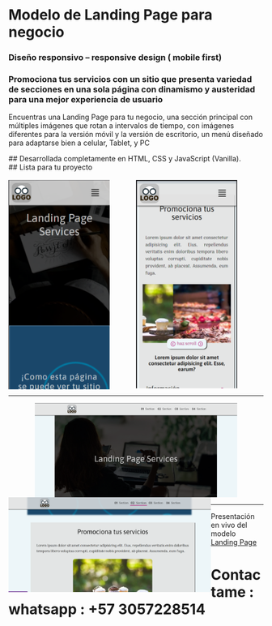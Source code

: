 # Modelo de Landing Page para negocio

### Diseño responsivo – responsive design ( mobile first)

### Promociona tus servicios con un sitio que presenta variedad de secciones en una sola página con dinamismo y austeridad para una mejor experiencia de usuario

<p>Encuentras una Landing Page para tu negocio, una sección principal con múltiples imágenes que rotan a intervalos de tiempo, con imágenes diferentes para la versión móvil y la versión de escritorio, un menú diseñado para adaptarse bien a celular, Tablet, y PC</p>
## Desarrollada completamente en HTML, CSS y JavaScript (Vanilla). 
<br>
## Lista para tu proyecto 
<br>
<br>
<div align="center">
<img align="left" src="https://github.com/deviacode/simplelanding/blob/master/docs/assets/screenshots/mobile.png" width="200"/>
<img align="center" src="https://github.com/deviacode/simplelanding/blob/master/docs/assets/screenshots/mobile1.png" width="200"/>
</div> 
<hr>

<div align="center">
<img align="center" src="https://github.com/deviacode/simplelanding/blob/master/docs/assets/screenshots/desktop.png" width="400"/>
<img align="left" src="https://github.com/deviacode/simplelanding/blob/master/docs/assets/screenshots/desktop1.png" width="400"/>
</div>
<hr> 
 Presentación en vivo del modelo <a href="https://deviacode.github.io/simplelanding/">Landing Page</a>

# Contactame : whatsapp : +57 3057228514
